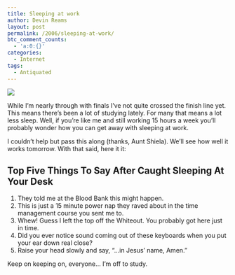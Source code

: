 ```yaml
---
title: Sleeping at work
author: Devin Reams
layout: post
permalink: /2006/sleeping-at-work/
btc_comment_counts:
  - 'a:0:{}'
categories:
  - Internet
tags:
  - Antiquated
---
```

<img src="http://devinreams.com/wp-content/uploads/2006/12/sleep.jpg" align="center" />

While I&#8217;m nearly through with finals I&#8217;ve not quite crossed the finish line yet. This means there&#8217;s been a lot of studying lately. For many that means a lot less sleep. Well, if you&#8217;re like me and still working 15 hours a week you&#8217;ll probably wonder how you can get away with sleeping at work.

<!--more-->

I couldn&#8217;t help but pass this along (thanks, Aunt Shiela). We&#8217;ll see how well it works tomorrow. With that said, here it it:

## Top Five Things To Say After Caught Sleeping At Your Desk

1.  They told me at the Blood Bank this might happen.
2.  This is just a 15 minute power nap they raved about in the time management course you sent me to.
3.  Whew! Guess I left the top off the Whiteout. You probably got here just in time.
4.  Did you ever notice sound coming out of these keyboards when you put your ear down real close?
5.  Raise your head slowly and say, &#8220;&#8230;in Jesus&#8217; name, Amen.&#8221;

Keep on keeping on, everyone&#8230; I&#8217;m off to study.